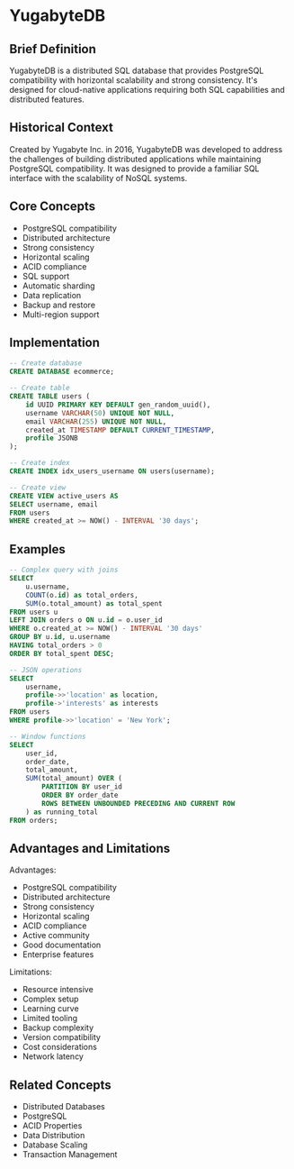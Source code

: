 # YugabyteDB

## Brief Definition
YugabyteDB is a distributed SQL database that provides PostgreSQL compatibility with horizontal scalability and strong consistency. It's designed for cloud-native applications requiring both SQL capabilities and distributed features.

## Historical Context
Created by Yugabyte Inc. in 2016, YugabyteDB was developed to address the challenges of building distributed applications while maintaining PostgreSQL compatibility. It was designed to provide a familiar SQL interface with the scalability of NoSQL systems.

## Core Concepts
- PostgreSQL compatibility
- Distributed architecture
- Strong consistency
- Horizontal scaling
- ACID compliance
- SQL support
- Automatic sharding
- Data replication
- Backup and restore
- Multi-region support

## Implementation
```sql
-- Create database
CREATE DATABASE ecommerce;

-- Create table
CREATE TABLE users (
    id UUID PRIMARY KEY DEFAULT gen_random_uuid(),
    username VARCHAR(50) UNIQUE NOT NULL,
    email VARCHAR(255) UNIQUE NOT NULL,
    created_at TIMESTAMP DEFAULT CURRENT_TIMESTAMP,
    profile JSONB
);

-- Create index
CREATE INDEX idx_users_username ON users(username);

-- Create view
CREATE VIEW active_users AS
SELECT username, email
FROM users
WHERE created_at >= NOW() - INTERVAL '30 days';
```

## Examples
```sql
-- Complex query with joins
SELECT 
    u.username,
    COUNT(o.id) as total_orders,
    SUM(o.total_amount) as total_spent
FROM users u
LEFT JOIN orders o ON u.id = o.user_id
WHERE o.created_at >= NOW() - INTERVAL '30 days'
GROUP BY u.id, u.username
HAVING total_orders > 0
ORDER BY total_spent DESC;

-- JSON operations
SELECT 
    username,
    profile->>'location' as location,
    profile->'interests' as interests
FROM users
WHERE profile->>'location' = 'New York';

-- Window functions
SELECT 
    user_id,
    order_date,
    total_amount,
    SUM(total_amount) OVER (
        PARTITION BY user_id 
        ORDER BY order_date
        ROWS BETWEEN UNBOUNDED PRECEDING AND CURRENT ROW
    ) as running_total
FROM orders;
```

## Advantages and Limitations
Advantages:
- PostgreSQL compatibility
- Distributed architecture
- Strong consistency
- Horizontal scaling
- ACID compliance
- Active community
- Good documentation
- Enterprise features

Limitations:
- Resource intensive
- Complex setup
- Learning curve
- Limited tooling
- Backup complexity
- Version compatibility
- Cost considerations
- Network latency

## Related Concepts
- Distributed Databases
- PostgreSQL
- ACID Properties
- Data Distribution
- Database Scaling
- Transaction Management
 